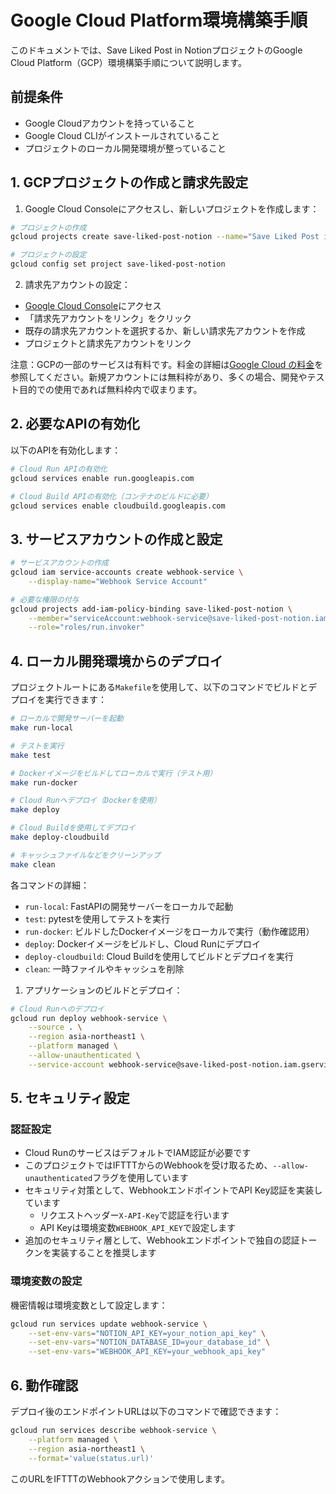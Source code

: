 # Google Cloud Platform環境構築手順

このドキュメントでは、Save Liked Post in NotionプロジェクトのGoogle Cloud Platform（GCP）環境構築手順について説明します。

## 前提条件

- Google Cloudアカウントを持っていること
- Google Cloud CLIがインストールされていること
- プロジェクトのローカル開発環境が整っていること

## 1. GCPプロジェクトの作成と請求先設定

1. Google Cloud Consoleにアクセスし、新しいプロジェクトを作成します：

```bash
# プロジェクトの作成
gcloud projects create save-liked-post-notion --name="Save Liked Post in Notion"

# プロジェクトの設定
gcloud config set project save-liked-post-notion
```

2. 請求先アカウントの設定：

- [Google Cloud Console](https://console.cloud.google.com/billing)にアクセス
- 「請求先アカウントをリンク」をクリック
- 既存の請求先アカウントを選択するか、新しい請求先アカウントを作成
- プロジェクトと請求先アカウントをリンク

注意：GCPの一部のサービスは有料です。料金の詳細は[Google Cloud の料金](https://cloud.google.com/pricing)を参照してください。新規アカウントには無料枠があり、多くの場合、開発やテスト目的での使用であれば無料枠内で収まります。

## 2. 必要なAPIの有効化

以下のAPIを有効化します：

```bash
# Cloud Run APIの有効化
gcloud services enable run.googleapis.com

# Cloud Build APIの有効化（コンテナのビルドに必要）
gcloud services enable cloudbuild.googleapis.com
```

## 3. サービスアカウントの作成と設定

```bash
# サービスアカウントの作成
gcloud iam service-accounts create webhook-service \
    --display-name="Webhook Service Account"

# 必要な権限の付与
gcloud projects add-iam-policy-binding save-liked-post-notion \
    --member="serviceAccount:webhook-service@save-liked-post-notion.iam.gserviceaccount.com" \
    --role="roles/run.invoker"
```

## 4. ローカル開発環境からのデプロイ

プロジェクトルートにある`Makefile`を使用して、以下のコマンドでビルドとデプロイを実行できます：

```bash
# ローカルで開発サーバーを起動
make run-local

# テストを実行
make test

# Dockerイメージをビルドしてローカルで実行（テスト用）
make run-docker

# Cloud Runへデプロイ（Dockerを使用）
make deploy

# Cloud Buildを使用してデプロイ
make deploy-cloudbuild

# キャッシュファイルなどをクリーンアップ
make clean
```

各コマンドの詳細：
- `run-local`: FastAPIの開発サーバーをローカルで起動
- `test`: pytestを使用してテストを実行
- `run-docker`: ビルドしたDockerイメージをローカルで実行（動作確認用）
- `deploy`: Dockerイメージをビルドし、Cloud Runにデプロイ
- `deploy-cloudbuild`: Cloud Buildを使用してビルドとデプロイを実行
- `clean`: 一時ファイルやキャッシュを削除

1. アプリケーションのビルドとデプロイ：

```bash
# Cloud Runへのデプロイ
gcloud run deploy webhook-service \
    --source . \
    --region asia-northeast1 \
    --platform managed \
    --allow-unauthenticated \
    --service-account webhook-service@save-liked-post-notion.iam.gserviceaccount.com
```

## 5. セキュリティ設定

### 認証設定

- Cloud RunのサービスはデフォルトでIAM認証が必要です
- このプロジェクトではIFTTTからのWebhookを受け取るため、`--allow-unauthenticated`フラグを使用しています
- セキュリティ対策として、WebhookエンドポイントでAPI Key認証を実装しています
  - リクエストヘッダー`X-API-Key`で認証を行います
  - API Keyは環境変数`WEBHOOK_API_KEY`で設定します
- 追加のセキュリティ層として、Webhookエンドポイントで独自の認証トークンを実装することを推奨します

### 環境変数の設定

機密情報は環境変数として設定します：

```bash
gcloud run services update webhook-service \
    --set-env-vars="NOTION_API_KEY=your_notion_api_key" \
    --set-env-vars="NOTION_DATABASE_ID=your_database_id" \
    --set-env-vars="WEBHOOK_API_KEY=your_webhook_api_key"
```

## 6. 動作確認

デプロイ後のエンドポイントURLは以下のコマンドで確認できます：

```bash
gcloud run services describe webhook-service \
    --platform managed \
    --region asia-northeast1 \
    --format='value(status.url)'
```

このURLをIFTTTのWebhookアクションで使用します。
